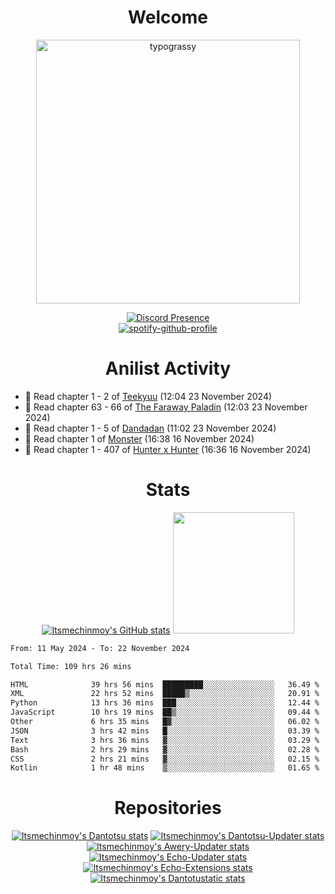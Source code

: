 <div align="center">

# Welcome
<a href="https://github.com/kawarimidoll/typograssy">
    <img alt="typograssy" src="https://typograssy.deno.dev/api?text=%E3%82%88%E3%81%86%E3%81%93%E3%81%9D%E3%81%BF%E3%81%AA%E3%81%95%E3%82%93%20-%20Itsmechinmoy--&&l0=none&l1=82d9d0&l2=027353&l3=038c4c&l4=01402e&bg=none&frame=none&speed=100&comment=" width="421.99">
</a>

[![Discord Presence](https://lanyard.cnrad.dev/api/523539866311720963?theme=dark&bg=Oe1116&animated=false&hideDiscrim=true&borderRadius=30px&hideActivity=whenNotUsed)](https://discord.com/users/523539866311720963)<br>
[![spotify-github-profile](https://spotify-github-profile.kittinanx.com/api/view?uid=31zczwoe3obxakjgkio7anubhkaq&cover_image=true&theme=novatorem&show_offline=true&background_color=121212&interchange=false&bar_color=53b14f&bar_color=ffffff&bar_color_cover=false)](https://spotify-github-profile.vercel.app/api/view?uid=31zczwoe3obxakjgkio7anubhkaq&redirect=true)
</div>

<div align="center">

# Anilist Activity
</div>
<!-- ANILIST_ACTIVITY:start -->

-   📖 Read chapter 1 - 2 of [Teekyuu](https://anilist.co/manga/74949) (12:04 23 November 2024)
-   📖 Read chapter 63 - 66 of [The Faraway Paladin](https://anilist.co/manga/101521) (12:03 23 November 2024)
-   📖 Read chapter 1 - 5 of [Dandadan](https://anilist.co/manga/132029) (11:02 23 November 2024)
-   📖 Read chapter 1 of [Monster](https://anilist.co/manga/30001) (16:38 16 November 2024)
-   📖 Read chapter 1 - 407 of [Hunter x Hunter](https://anilist.co/manga/30026) (16:36 16 November 2024)

<!-- ANILIST_ACTIVITY:end -->
<div align="center">
    
# Stats
[![Itsmechinmoy's GitHub stats](https://github-readme-stats.vercel.app/api?username=itsmechinmoy&show_icons=true&theme=algolia)](https://github.com/anuraghazra/github-readme-stats)
<img src="https://github-readme-stackoverflow.vercel.app/?userID=25004176&theme=dark" height="194"/>
</div>
<!--START_SECTION:waka-->

```txt
From: 11 May 2024 - To: 22 November 2024

Total Time: 109 hrs 26 mins

HTML              39 hrs 56 mins  █████████░░░░░░░░░░░░░░░░   36.49 %
XML               22 hrs 52 mins  █████▒░░░░░░░░░░░░░░░░░░░   20.91 %
Python            13 hrs 36 mins  ███░░░░░░░░░░░░░░░░░░░░░░   12.44 %
JavaScript        10 hrs 19 mins  ██▒░░░░░░░░░░░░░░░░░░░░░░   09.44 %
Other             6 hrs 35 mins   █▓░░░░░░░░░░░░░░░░░░░░░░░   06.02 %
JSON              3 hrs 42 mins   █░░░░░░░░░░░░░░░░░░░░░░░░   03.39 %
Text              3 hrs 36 mins   ▓░░░░░░░░░░░░░░░░░░░░░░░░   03.29 %
Bash              2 hrs 29 mins   ▓░░░░░░░░░░░░░░░░░░░░░░░░   02.28 %
CSS               2 hrs 21 mins   ▓░░░░░░░░░░░░░░░░░░░░░░░░   02.15 %
Kotlin            1 hr 48 mins    ▒░░░░░░░░░░░░░░░░░░░░░░░░   01.65 %
```

<!--END_SECTION:waka-->
<div align="center">

# Repositories
[![Itsmechinmoy's Dantotsu stats](https://github-readme-stats.vercel.app/api/pin/?username=itsmechinmoy&repo=dantotsu&show_icons=true&theme=algolia&description_lines_count=1)](https://github.com/itsmechinmoy/dantotsu)
[![Itsmechinmoy's Dantotsu-Updater stats](https://github-readme-stats.vercel.app/api/pin/?username=itsmechinmoy&repo=dantotsu-updater&show_icons=true&theme=algolia&description_lines_count=1)](https://github.com/itsmechinmoy/dantotsu-updater)
[![Itsmechinmoy's Awery-Updater stats](https://github-readme-stats.vercel.app/api/pin/?username=itsmechinmoy&repo=awery-updater&show_icons=true&theme=algolia&description_lines_count=1)](https://github.com/itsmechinmoy/awery-updater)
[![Itsmechinmoy's Echo-Updater stats](https://github-readme-stats.vercel.app/api/pin/?username=itsmechinmoy&repo=echo-updater&show_icons=true&theme=algolia&description_lines_count=1)](https://github.com/itsmechinmoy/echo-updater)
[![Itsmechinmoy's Echo-Extensions stats](https://github-readme-stats.vercel.app/api/pin/?username=itsmechinmoy&repo=echo-extensions&show_icons=true&theme=algolia&description_lines_count=1)](https://github.com/itsmechinmoy/echo-extensions)
[![Itsmechinmoy's Dantotustatic stats](https://github-readme-stats.vercel.app/api/pin/?username=itsmechinmoy&repo=dantotustatic&show_icons=true&theme=algolia&description_lines_count=1)](https://github.com/itsmechinmoy/dantotustatic)
</div>
